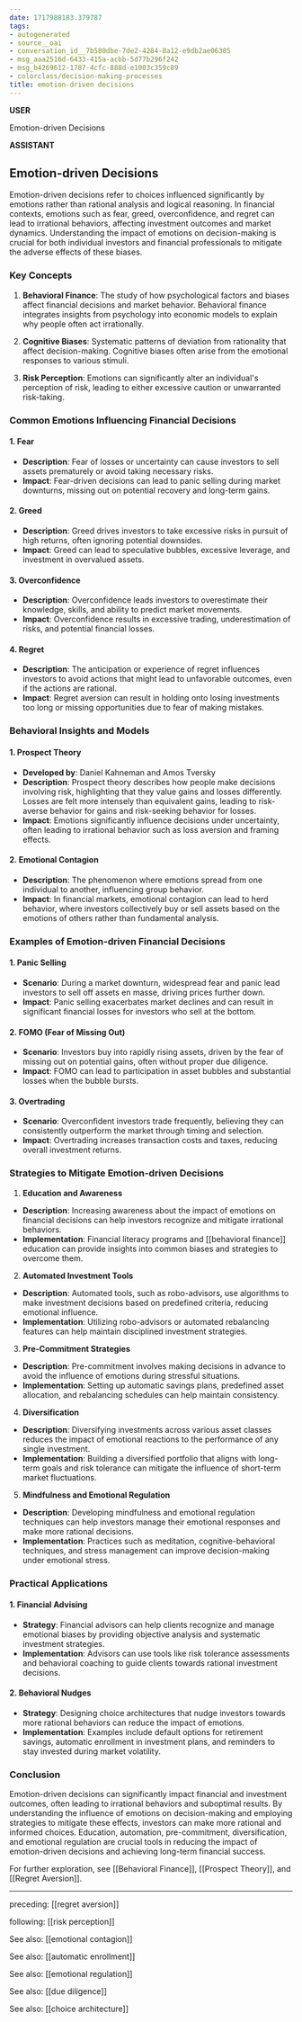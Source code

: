 ```yaml
---
date: 1717988183.379787
tags:
- autogenerated
- source__oai
- conversation_id__7b580dbe-7de2-4284-8a12-e9db2ae06385
- msg_aaa2516d-6433-415a-acbb-5d77b296f242
- msg_b4269612-1787-4cfc-888d-e1003c359c89
- colorclass/decision-making-processes
title: emotion-driven decisions
---
```


**USER**

Emotion-driven Decisions


**ASSISTANT**

## Emotion-driven Decisions

Emotion-driven decisions refer to choices influenced significantly by emotions rather than rational analysis and logical reasoning. In financial contexts, emotions such as fear, greed, overconfidence, and regret can lead to irrational behaviors, affecting investment outcomes and market dynamics. Understanding the impact of emotions on decision-making is crucial for both individual investors and financial professionals to mitigate the adverse effects of these biases.

### Key Concepts

1. **Behavioral Finance**: The study of how psychological factors and biases affect financial decisions and market behavior. Behavioral finance integrates insights from psychology into economic models to explain why people often act irrationally.
   
2. **Cognitive Biases**: Systematic patterns of deviation from rationality that affect decision-making. Cognitive biases often arise from the emotional responses to various stimuli.

3. **Risk Perception**: Emotions can significantly alter an individual's perception of risk, leading to either excessive caution or unwarranted risk-taking.

### Common Emotions Influencing Financial Decisions

#### 1. **Fear**

- **Description**: Fear of losses or uncertainty can cause investors to sell assets prematurely or avoid taking necessary risks.
- **Impact**: Fear-driven decisions can lead to panic selling during market downturns, missing out on potential recovery and long-term gains.

#### 2. **Greed**

- **Description**: Greed drives investors to take excessive risks in pursuit of high returns, often ignoring potential downsides.
- **Impact**: Greed can lead to speculative bubbles, excessive leverage, and investment in overvalued assets.

#### 3. **Overconfidence**

- **Description**: Overconfidence leads investors to overestimate their knowledge, skills, and ability to predict market movements.
- **Impact**: Overconfidence results in excessive trading, underestimation of risks, and potential financial losses.

#### 4. **Regret**

- **Description**: The anticipation or experience of regret influences investors to avoid actions that might lead to unfavorable outcomes, even if the actions are rational.
- **Impact**: Regret aversion can result in holding onto losing investments too long or missing opportunities due to fear of making mistakes.

### Behavioral Insights and Models

#### 1. **Prospect Theory**

- **Developed by**: Daniel Kahneman and Amos Tversky
- **Description**: Prospect theory describes how people make decisions involving risk, highlighting that they value gains and losses differently. Losses are felt more intensely than equivalent gains, leading to risk-averse behavior for gains and risk-seeking behavior for losses.
- **Impact**: Emotions significantly influence decisions under uncertainty, often leading to irrational behavior such as loss aversion and framing effects.

#### 2. **Emotional Contagion**

- **Description**: The phenomenon where emotions spread from one individual to another, influencing group behavior.
- **Impact**: In financial markets, emotional contagion can lead to herd behavior, where investors collectively buy or sell assets based on the emotions of others rather than fundamental analysis.

### Examples of Emotion-driven Financial Decisions

#### 1. **Panic Selling**

- **Scenario**: During a market downturn, widespread fear and panic lead investors to sell off assets en masse, driving prices further down.
- **Impact**: Panic selling exacerbates market declines and can result in significant financial losses for investors who sell at the bottom.

#### 2. **FOMO (Fear of Missing Out)**

- **Scenario**: Investors buy into rapidly rising assets, driven by the fear of missing out on potential gains, often without proper due diligence.
- **Impact**: FOMO can lead to participation in asset bubbles and substantial losses when the bubble bursts.

#### 3. **Overtrading**

- **Scenario**: Overconfident investors trade frequently, believing they can consistently outperform the market through timing and selection.
- **Impact**: Overtrading increases transaction costs and taxes, reducing overall investment returns.

### Strategies to Mitigate Emotion-driven Decisions

1. **Education and Awareness**

- **Description**: Increasing awareness about the impact of emotions on financial decisions can help investors recognize and mitigate irrational behaviors.
- **Implementation**: Financial literacy programs and [[behavioral finance]] education can provide insights into common biases and strategies to overcome them.

2. **Automated Investment Tools**

- **Description**: Automated tools, such as robo-advisors, use algorithms to make investment decisions based on predefined criteria, reducing emotional influence.
- **Implementation**: Utilizing robo-advisors or automated rebalancing features can help maintain disciplined investment strategies.

3. **Pre-Commitment Strategies**

- **Description**: Pre-commitment involves making decisions in advance to avoid the influence of emotions during stressful situations.
- **Implementation**: Setting up automatic savings plans, predefined asset allocation, and rebalancing schedules can help maintain consistency.

4. **Diversification**

- **Description**: Diversifying investments across various asset classes reduces the impact of emotional reactions to the performance of any single investment.
- **Implementation**: Building a diversified portfolio that aligns with long-term goals and risk tolerance can mitigate the influence of short-term market fluctuations.

5. **Mindfulness and Emotional Regulation**

- **Description**: Developing mindfulness and emotional regulation techniques can help investors manage their emotional responses and make more rational decisions.
- **Implementation**: Practices such as meditation, cognitive-behavioral techniques, and stress management can improve decision-making under emotional stress.

### Practical Applications

#### 1. **Financial Advising**

- **Strategy**: Financial advisors can help clients recognize and manage emotional biases by providing objective analysis and systematic investment strategies.
- **Implementation**: Advisors can use tools like risk tolerance assessments and behavioral coaching to guide clients towards rational investment decisions.

#### 2. **Behavioral Nudges**

- **Strategy**: Designing choice architectures that nudge investors towards more rational behaviors can reduce the impact of emotions.
- **Implementation**: Examples include default options for retirement savings, automatic enrollment in investment plans, and reminders to stay invested during market volatility.

### Conclusion

Emotion-driven decisions can significantly impact financial and investment outcomes, often leading to irrational behaviors and suboptimal results. By understanding the influence of emotions on decision-making and employing strategies to mitigate these effects, investors can make more rational and informed choices. Education, automation, pre-commitment, diversification, and emotional regulation are crucial tools in reducing the impact of emotion-driven decisions and achieving long-term financial success.

For further exploration, see [[Behavioral Finance]], [[Prospect Theory]], and [[Regret Aversion]].


---

preceding: [[regret aversion]]  


following: [[risk perception]]

See also: [[emotional contagion]]


See also: [[automatic enrollment]]


See also: [[emotional regulation]]


See also: [[due diligence]]


See also: [[choice architecture]]